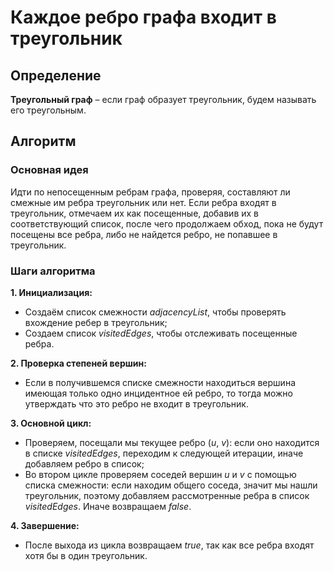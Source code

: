 # Каждое ребро графа входит в треугольник

## Определение

**Треугольный граф** – если граф образует треугольник, будем называть его треугольным.

## Алгоритм

### Основная идея

Идти по непосещенным ребрам графа, проверяя, составляют ли смежные им ребра треугольник или нет.
Если ребра входят в треугольник, отмечаем их как посещенные, добавив их в соответствующий список,
после чего продолжаем обход, пока не будут посещены все ребра, либо не найдется ребро, не попавшее в треугольник.

### Шаги алгоритма

**1. Инициализация:**
- Создаём список смежности _adjacencyList_, чтобы проверять вхождение ребер в треугольник;
- Создаем список _visitedEdges_, чтобы отслеживать посещенные ребра.

**2. Проверка степеней вершин:**
- Если в получившемся списке смежности находиться вершина имеющая только одно инцидентное ей ребро, то тогда можно утверждать что это ребро не входит в треугольник.


**3. Основной цикл:**
- Проверяем, посещали мы текущее ребро (_u_, _v_): если оно находится в списке _visitedEdges_, переходим к следующей итерации, иначе добавляем ребро в список;
- Во втором цикле проверяем соседей вершин _u_ и _v_ с помощью списка смежности: если находим общего соседа, значит мы нашли треугольник, поэтому добавляем рассмотренные ребра в список _visitedEdges_. Иначе возвращаем _false_.

**4. Завершение:**
- После выхода из цикла возвращаем _true_, так как все ребра входят хотя бы в один треугольник.